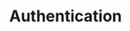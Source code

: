 # Authentication

<Tabs :tabs="['JavaScript','Python','Ruby','Shell']">
  <template v-slot:JavaScript>

```js
/*
 *  Our Javascript client library works on both the server and the browser.
 *  When using the library on the browser, please be sure to use the
 *  search-only API Key rather than the master API key since the latter
 *  has write access to Typesense and you don't want to expose that.
 */

const Typesense = require('typesense')

let client = new Typesense.Client({
  'masterNode': {
    'host': 'localhost',
    'port': '8108',
    'protocol': 'http',
    'apiKey': '<API_KEY>'
  },
  'readReplicaNodes': [{
    'host': 'read_replica_1',
    'port': '8108',
    'protocol': 'http',
    'apiKey': '<API_KEY>'
  }],
  'timeoutSeconds': 2
})
```

  </template>

  <template v-slot:Python>

```py
import typesense

client = typesense.Client({
  'master_node': {
    'host': 'localhost',
    'port': '8108',
    'protocol': 'http',
    'api_key': '<API_KEY>'
  },
  'read_replica_nodes': [{
    'host': 'read_replica_1',
    'port': '8108',
    'protocol': 'http',
    'api_key': '<API_KEY>'
  }],
  'timeout_seconds': 2
})
```

  </template>
  <template v-slot:Ruby>

```rb
require 'typesense'

client = Typesense::Client.new(
  master_node: {
    host:     'localhost',
    port:     8108,
    protocol: 'http',
    api_key:  '<API_KEY>'
  },

  read_replica_nodes: [
    {
      host:     'read_replica_1',
      port:     8108,
      protocol: 'http',
      api_key:  '<API_KEY>'
    }
  ],

  timeout_seconds: 2
)
```

  </template>
  <template v-slot:Shell>

```bash
export TYPESENSE_API_KEY='<API_KEY>'
export TYPESENSE_MASTER='http://localhost:8108'
```

  </template>
</Tabs>
